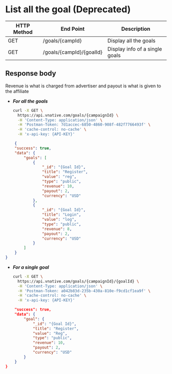 # List all the goal **\(Deprecated\)**

| HTTP Method | End Point | Description |
| --- | --- | --- |
| GET | /goals/{campId} | Display all the goals |
| GET | /goals/{campId}/{goalId} | Display info of a single goals |

## Response body

Revenue is what is charged from advertiser and payout is what is given to the affiliate

* _**For all the goals**_
  ```bash
  curl -X GET \
    https://api.vnative.com/goals/{campaignId} \
    -H 'Content-Type: application/json' \
    -H 'Postman-Token: 7d1accec-6850-4860-908f-482f7766493f' \
    -H 'cache-control: no-cache' \
    -H 'x-api-key: {API-KEY}'
  ```

```json
    {
    "success": true,
    "data": {
        "goals": [
            {
                "_id": "{Goal Id}",
                "title": "Register",
                "value": "reg",
                "type": "public",
                "revenue": 10,
                "payout": 2,
                "currency": "USD"
            },
            {
                "_id": "{Goal Id}",
                "title": "Login",
                "value": "log",
                "type": "public",
                "revenue": 8,
                "payout": 2,
                "currency": "USD"
            }
        ]
    }
}
```

* _**For a single goal**_
  ```bash
  curl -X GET \
    https://api.vnative.com/goals/{campaignId}/{goalId} \
    -H 'Content-Type: application/json' \
    -H 'Postman-Token: a042b83d-235b-430a-810e-f9cd1cf1ea9f' \
    -H 'cache-control: no-cache' \
    -H 'x-api-key: {API-KEY}'
  ```

```json
    "success": true,
    "data": {
        "goal": {
            "_id": "{Goal Id}",
            "title": "Register",
            "value": "Reg",
            "type": "public",
            "revenue": 10,
            "payout": 2,
            "currency": "USD"
        }
    }
}
```



